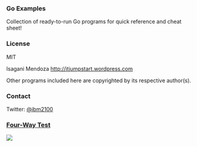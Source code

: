 ### Go Examples

Collection of ready-to-run Go programs for quick reference and cheat sheet!

### License

MIT

Isagani Mendoza
http://itjumpstart.wordpress.com

Other programs included here are copyrighted by its respective author(s).

### Contact

Twitter: [@ibm2100](https://twitter.com/ibm2100)

### [Four-Way Test](http://theviewinside.me/eliminate-simplify-automate-delegate-the-four-steps-to-freedom/)

<img src="https://itjumpstart.files.wordpress.com/2016/08/esad.png">
